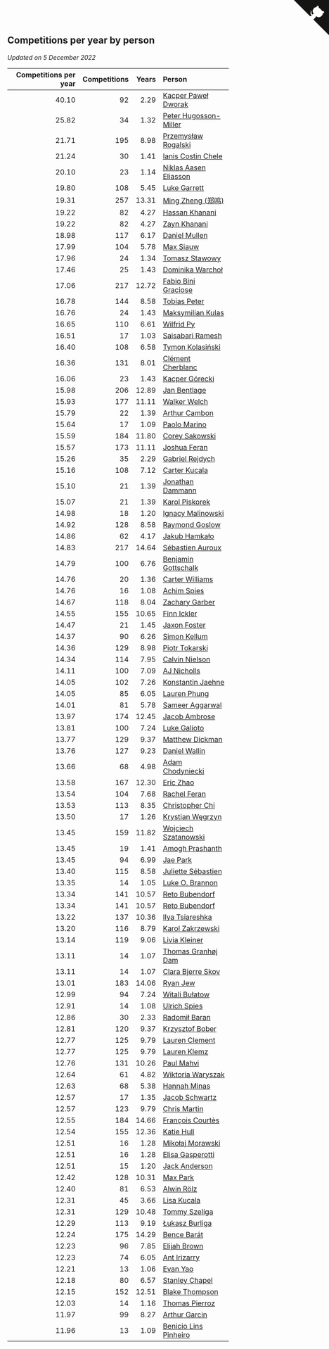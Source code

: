 ## Competitions per year by person

*Updated on  5 December 2022*

| Competitions per year | Competitions | Years | Person |
| ---: | ---: | ---: | :--- |
| 40.10 | 92 | 2.29 | [Kacper Paweł Dworak](https://www.worldcubeassociation.org/persons/2020DWOR01) |
| 25.82 | 34 | 1.32 | [Peter Hugosson-Miller](https://www.worldcubeassociation.org/persons/2021HUGO01) |
| 21.71 | 195 | 8.98 | [Przemysław Rogalski](https://www.worldcubeassociation.org/persons/2013ROGA02) |
| 21.24 | 30 | 1.41 | [Ianis Costin Chele](https://www.worldcubeassociation.org/persons/2021CHEL01) |
| 20.10 | 23 | 1.14 | [Niklas Aasen Eliasson](https://www.worldcubeassociation.org/persons/2021ELIA01) |
| 19.80 | 108 | 5.45 | [Luke Garrett](https://www.worldcubeassociation.org/persons/2017GARR05) |
| 19.31 | 257 | 13.31 | [Ming Zheng (郑鸣)](https://www.worldcubeassociation.org/persons/2009ZHEN11) |
| 19.22 | 82 | 4.27 | [Hassan Khanani](https://www.worldcubeassociation.org/persons/2018KHAN26) |
| 19.22 | 82 | 4.27 | [Zayn Khanani](https://www.worldcubeassociation.org/persons/2018KHAN28) |
| 18.98 | 117 | 6.17 | [Daniel Mullen](https://www.worldcubeassociation.org/persons/2016MULL04) |
| 17.99 | 104 | 5.78 | [Max Siauw](https://www.worldcubeassociation.org/persons/2017SIAU02) |
| 17.96 | 24 | 1.34 | [Tomasz Stawowy](https://www.worldcubeassociation.org/persons/2021STAW01) |
| 17.46 | 25 | 1.43 | [Dominika Warchoł](https://www.worldcubeassociation.org/persons/2021WARC01) |
| 17.06 | 217 | 12.72 | [Fabio Bini Graciose](https://www.worldcubeassociation.org/persons/2010GRAC02) |
| 16.78 | 144 | 8.58 | [Tobias Peter](https://www.worldcubeassociation.org/persons/2014PETE03) |
| 16.76 | 24 | 1.43 | [Maksymilian Kulas](https://www.worldcubeassociation.org/persons/2021KULA02) |
| 16.65 | 110 | 6.61 | [Wilfrid Py](https://www.worldcubeassociation.org/persons/2016PYWI01) |
| 16.51 | 17 | 1.03 | [Saisabari Ramesh](https://www.worldcubeassociation.org/persons/2021RAME01) |
| 16.40 | 108 | 6.58 | [Tymon Kolasiński](https://www.worldcubeassociation.org/persons/2016KOLA02) |
| 16.36 | 131 | 8.01 | [Clément Cherblanc](https://www.worldcubeassociation.org/persons/2014CHER05) |
| 16.06 | 23 | 1.43 | [Kacper Górecki](https://www.worldcubeassociation.org/persons/2021GORE01) |
| 15.98 | 206 | 12.89 | [Jan Bentlage](https://www.worldcubeassociation.org/persons/2010BENT01) |
| 15.93 | 177 | 11.11 | [Walker Welch](https://www.worldcubeassociation.org/persons/2011WELC01) |
| 15.79 | 22 | 1.39 | [Arthur Cambon](https://www.worldcubeassociation.org/persons/2021CAMB01) |
| 15.64 | 17 | 1.09 | [Paolo Marino](https://www.worldcubeassociation.org/persons/2021MARI04) |
| 15.59 | 184 | 11.80 | [Corey Sakowski](https://www.worldcubeassociation.org/persons/2011SAKO01) |
| 15.57 | 173 | 11.11 | [Joshua Feran](https://www.worldcubeassociation.org/persons/2011FERA01) |
| 15.26 | 35 | 2.29 | [Gabriel Rejdych](https://www.worldcubeassociation.org/persons/2020REJD01) |
| 15.16 | 108 | 7.12 | [Carter Kucala](https://www.worldcubeassociation.org/persons/2015KUCA01) |
| 15.10 | 21 | 1.39 | [Jonathan Dammann](https://www.worldcubeassociation.org/persons/2021DAMM01) |
| 15.07 | 21 | 1.39 | [Karol Piskorek](https://www.worldcubeassociation.org/persons/2021PISK01) |
| 14.98 | 18 | 1.20 | [Ignacy Malinowski](https://www.worldcubeassociation.org/persons/2021MALI02) |
| 14.92 | 128 | 8.58 | [Raymond Goslow](https://www.worldcubeassociation.org/persons/2014GOSL01) |
| 14.86 | 62 | 4.17 | [Jakub Hamkało](https://www.worldcubeassociation.org/persons/2018HAMK01) |
| 14.83 | 217 | 14.64 | [Sébastien Auroux](https://www.worldcubeassociation.org/persons/2008AURO01) |
| 14.79 | 100 | 6.76 | [Benjamin Gottschalk](https://www.worldcubeassociation.org/persons/2016GOTT01) |
| 14.76 | 20 | 1.36 | [Carter Williams](https://www.worldcubeassociation.org/persons/2021WILL06) |
| 14.76 | 16 | 1.08 | [Achim Spies](https://www.worldcubeassociation.org/persons/2021SPIE01) |
| 14.67 | 118 | 8.04 | [Zachary Garber](https://www.worldcubeassociation.org/persons/2014GARB01) |
| 14.55 | 155 | 10.65 | [Finn Ickler](https://www.worldcubeassociation.org/persons/2012ICKL01) |
| 14.47 | 21 | 1.45 | [Jaxon Foster](https://www.worldcubeassociation.org/persons/2021FOST01) |
| 14.37 | 90 | 6.26 | [Simon Kellum](https://www.worldcubeassociation.org/persons/2016KELL12) |
| 14.36 | 129 | 8.98 | [Piotr Tokarski](https://www.worldcubeassociation.org/persons/2013TOKA01) |
| 14.34 | 114 | 7.95 | [Calvin Nielson](https://www.worldcubeassociation.org/persons/2014NIEL03) |
| 14.11 | 100 | 7.09 | [AJ Nicholls](https://www.worldcubeassociation.org/persons/2015NICH04) |
| 14.05 | 102 | 7.26 | [Konstantin Jaehne](https://www.worldcubeassociation.org/persons/2015JAEH01) |
| 14.05 | 85 | 6.05 | [Lauren Phung](https://www.worldcubeassociation.org/persons/2016PHUN02) |
| 14.01 | 81 | 5.78 | [Sameer Aggarwal](https://www.worldcubeassociation.org/persons/2017AGGA01) |
| 13.97 | 174 | 12.45 | [Jacob Ambrose](https://www.worldcubeassociation.org/persons/2010AMBR01) |
| 13.81 | 100 | 7.24 | [Luke Galioto](https://www.worldcubeassociation.org/persons/2015GALI02) |
| 13.77 | 129 | 9.37 | [Matthew Dickman](https://www.worldcubeassociation.org/persons/2013DICK01) |
| 13.76 | 127 | 9.23 | [Daniel Wallin](https://www.worldcubeassociation.org/persons/2013WALL03) |
| 13.66 | 68 | 4.98 | [Adam Chodyniecki](https://www.worldcubeassociation.org/persons/2017CHOD02) |
| 13.58 | 167 | 12.30 | [Eric Zhao](https://www.worldcubeassociation.org/persons/2010ZHAO19) |
| 13.54 | 104 | 7.68 | [Rachel Feran](https://www.worldcubeassociation.org/persons/2015FERA01) |
| 13.53 | 113 | 8.35 | [Christopher Chi](https://www.worldcubeassociation.org/persons/2014CHIC01) |
| 13.50 | 17 | 1.26 | [Krystian Węgrzyn](https://www.worldcubeassociation.org/persons/2021WEGR01) |
| 13.45 | 159 | 11.82 | [Wojciech Szatanowski](https://www.worldcubeassociation.org/persons/2011SZAT01) |
| 13.45 | 19 | 1.41 | [Amogh Prashanth](https://www.worldcubeassociation.org/persons/2021PRAS01) |
| 13.45 | 94 | 6.99 | [Jae Park](https://www.worldcubeassociation.org/persons/2015PARK24) |
| 13.40 | 115 | 8.58 | [Juliette Sébastien](https://www.worldcubeassociation.org/persons/2014SEBA01) |
| 13.35 | 14 | 1.05 | [Luke O. Brannon](https://www.worldcubeassociation.org/persons/2021BRAN02) |
| 13.34 | 141 | 10.57 | [Reto Bubendorf](https://www.worldcubeassociation.org/persons/2012BUBE01) |
| 13.34 | 141 | 10.57 | [Reto Bubendorf](https://www.worldcubeassociation.org/persons/2012BUBE01) |
| 13.22 | 137 | 10.36 | [Ilya Tsiareshka](https://www.worldcubeassociation.org/persons/2012TERE01) |
| 13.20 | 116 | 8.79 | [Karol Zakrzewski](https://www.worldcubeassociation.org/persons/2014ZAKR01) |
| 13.14 | 119 | 9.06 | [Livia Kleiner](https://www.worldcubeassociation.org/persons/2013KLEI03) |
| 13.11 | 14 | 1.07 | [Thomas Granhøj Dam](https://www.worldcubeassociation.org/persons/2021DAMT01) |
| 13.11 | 14 | 1.07 | [Clara Bjerre Skov](https://www.worldcubeassociation.org/persons/2021SKOV01) |
| 13.01 | 183 | 14.06 | [Ryan Jew](https://www.worldcubeassociation.org/persons/2008JEWR01) |
| 12.99 | 94 | 7.24 | [Witali Bułatow](https://www.worldcubeassociation.org/persons/2015BUAT01) |
| 12.91 | 14 | 1.08 | [Ulrich Spies](https://www.worldcubeassociation.org/persons/2021SPIE02) |
| 12.86 | 30 | 2.33 | [Radomił Baran](https://www.worldcubeassociation.org/persons/2020BARA02) |
| 12.81 | 120 | 9.37 | [Krzysztof Bober](https://www.worldcubeassociation.org/persons/2013BOBE01) |
| 12.77 | 125 | 9.79 | [Lauren Clement](https://www.worldcubeassociation.org/persons/2013KLEM01) |
| 12.77 | 125 | 9.79 | [Lauren Klemz](https://www.worldcubeassociation.org/persons/2013KLEM01) |
| 12.76 | 131 | 10.26 | [Paul Mahvi](https://www.worldcubeassociation.org/persons/2012MAHV01) |
| 12.64 | 61 | 4.82 | [Wiktoria Waryszak](https://www.worldcubeassociation.org/persons/2018WARY01) |
| 12.63 | 68 | 5.38 | [Hannah Minas](https://www.worldcubeassociation.org/persons/2017MINA04) |
| 12.57 | 17 | 1.35 | [Jacob Schwartz](https://www.worldcubeassociation.org/persons/2021SCHW01) |
| 12.57 | 123 | 9.79 | [Chris Martin](https://www.worldcubeassociation.org/persons/2013MART03) |
| 12.55 | 184 | 14.66 | [François Courtès](https://www.worldcubeassociation.org/persons/2008COUR01) |
| 12.54 | 155 | 12.36 | [Katie Hull](https://www.worldcubeassociation.org/persons/2010HULL01) |
| 12.51 | 16 | 1.28 | [Mikołaj Morawski](https://www.worldcubeassociation.org/persons/2021MORA01) |
| 12.51 | 16 | 1.28 | [Elisa Gasperotti](https://www.worldcubeassociation.org/persons/2021GASP01) |
| 12.51 | 15 | 1.20 | [Jack Anderson](https://www.worldcubeassociation.org/persons/2021ANDE05) |
| 12.42 | 128 | 10.31 | [Max Park](https://www.worldcubeassociation.org/persons/2012PARK03) |
| 12.40 | 81 | 6.53 | [Alwin Rölz](https://www.worldcubeassociation.org/persons/2016ROLZ01) |
| 12.31 | 45 | 3.66 | [Lisa Kucala](https://www.worldcubeassociation.org/persons/2019KUCA01) |
| 12.31 | 129 | 10.48 | [Tommy Szeliga](https://www.worldcubeassociation.org/persons/2012SZEL01) |
| 12.29 | 113 | 9.19 | [Łukasz Burliga](https://www.worldcubeassociation.org/persons/2013BURL01) |
| 12.24 | 175 | 14.29 | [Bence Barát](https://www.worldcubeassociation.org/persons/2008BARA01) |
| 12.23 | 96 | 7.85 | [Elijah Brown](https://www.worldcubeassociation.org/persons/2015BROW03) |
| 12.23 | 74 | 6.05 | [Ant Irizarry](https://www.worldcubeassociation.org/persons/2016IRIZ02) |
| 12.21 | 13 | 1.06 | [Evan Yao](https://www.worldcubeassociation.org/persons/2021YAOE02) |
| 12.18 | 80 | 6.57 | [Stanley Chapel](https://www.worldcubeassociation.org/persons/2016CHAP04) |
| 12.15 | 152 | 12.51 | [Blake Thompson](https://www.worldcubeassociation.org/persons/2010THOM03) |
| 12.03 | 14 | 1.16 | [Thomas Pierroz](https://www.worldcubeassociation.org/persons/2021PIER01) |
| 11.97 | 99 | 8.27 | [Arthur Garcin](https://www.worldcubeassociation.org/persons/2014GARC27) |
| 11.96 | 13 | 1.09 | [Benicio Lins Pinheiro](https://www.worldcubeassociation.org/persons/2021PINH01) |


<a href="https://github.com/JustinTimeCuber/wca_statistics" class="github-corner" aria-label="View source on Github"><svg width="80" height="80" viewBox="0 0 250 250" style="fill:#151513; color:#fff; position: absolute; top: 0; border: 0; right: 0;" aria-hidden="true"><path d="M0,0 L115,115 L130,115 L142,142 L250,250 L250,0 Z"></path><path d="M128.3,109.0 C113.8,99.7 119.0,89.6 119.0,89.6 C122.0,82.7 120.5,78.6 120.5,78.6 C119.2,72.0 123.4,76.3 123.4,76.3 C127.3,80.9 125.5,87.3 125.5,87.3 C122.9,97.6 130.6,101.9 134.4,103.2" fill="currentColor" style="transform-origin: 130px 106px;" class="octo-arm"></path><path d="M115.0,115.0 C114.9,115.1 118.7,116.5 119.8,115.4 L133.7,101.6 C136.9,99.2 139.9,98.4 142.2,98.6 C133.8,88.0 127.5,74.4 143.8,58.0 C148.5,53.4 154.0,51.2 159.7,51.0 C160.3,49.4 163.2,43.6 171.4,40.1 C171.4,40.1 176.1,42.5 178.8,56.2 C183.1,58.6 187.2,61.8 190.9,65.4 C194.5,69.0 197.7,73.2 200.1,77.6 C213.8,80.2 216.3,84.9 216.3,84.9 C212.7,93.1 206.9,96.0 205.4,96.6 C205.1,102.4 203.0,107.8 198.3,112.5 C181.9,128.9 168.3,122.5 157.7,114.1 C157.9,116.9 156.7,120.9 152.7,124.9 L141.0,136.5 C139.8,137.7 141.6,141.9 141.8,141.8 Z" fill="currentColor" class="octo-body"></path></svg></a><style>.github-corner:hover .octo-arm{animation:octocat-wave 560ms ease-in-out}@keyframes octocat-wave{0%,100%{transform:rotate(0)}20%,60%{transform:rotate(-25deg)}40%,80%{transform:rotate(10deg)}}@media (max-width:500px){.github-corner:hover .octo-arm{animation:none}.github-corner .octo-arm{animation:octocat-wave 560ms ease-in-out}}</style>
